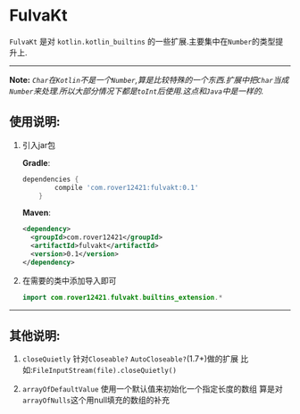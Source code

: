 # FulvaKt

`FulvaKt` 是对 `kotlin.kotlin_builtins` 的一些扩展.主要集中在`Number`的类型提升上.

---

**Note:** *`Char`在`Kotlin`不是一个`Number`,算是比较特殊的一个东西.扩展中把`Char`当成`Number`来处理.所以大部分情况下都是`toInt`后使用.这点和`Java`中是一样的.*

使用说明:
-------


1. 引入jar包

    **Gradle**:
    ``` groovy
    dependencies {
            compile 'com.rover12421:fulvakt:0.1'
        }
    ```
    
    
    **Maven**:
    ``` xml
    <dependency>
      <groupId>com.rover12421</groupId>
      <artifactId>fulvakt</artifactId>
      <version>0.1</version>
    </dependency>
    ```

2. 在需要的类中添加导入即可

    ```java
    import com.rover12421.fulvakt.builtins_extension.*
    ```

---

其他说明:
--------

1. `closeQuietly`
    针对`Closeable?` `AutoCloseable?`(1.7+)做的扩展
    比如:`FileInputStream(file).closeQuietly()`

2. `arrayOfDefaultValue` 使用一个默认值来初始化一个指定长度的数组
    算是对`arrayOfNulls`这个用null填充的数组的补充

